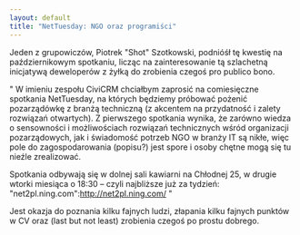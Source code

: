 ```yaml
--- 
layout: default
title: "NetTuesday: NGO oraz programiści"
---
```

Jeden z grupowiczów, Piotrek "Shot" Szotkowski, podnióśł tę kwestię na październikowym spotkaniu, licząc na zainteresowanie tą szlachetną inicjatywą deweloperów z żyłką do zrobienia czegoś pro publico bono.

"
W imieniu zespołu CiviCRM chciałbym zaprosić na comiesięczne spotkania NetTuesday, na których będziemy próbować pożenić pozarządówkę z branżą techniczną (z akcentem na przydatność i zalety rozwiązań otwartych). Z pierwszego spotkania wynika, że zarówno wiedza o sensowności i możliwościach rozwiązań technicznych wśród organizacji pozarządowych, jak i świadomość potrzeb NGO w branży IT są nikłe, więc pole do zagospodarowania (popisu?) jest spore i osoby chętne mogą się tu nieźle zrealizować.

Spotkania odbywają się w dolnej sali kawiarni na Chłodnej 25, w drugie wtorki miesiąca o 18:30 – czyli najbliższe już za tydzień: "net2pl.ning.com":http://net2pl.ning.com/
"

Jest okazja do poznania kilku fajnych ludzi, złapania kilku fajnych punktów w CV oraz (last but not least) zrobienia czegoś po prostu dobrego.
